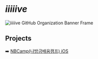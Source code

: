 # *iiiiive*

![iiiiive GitHub Organization Banner Frame](https://github.com/iiiiive/.github/assets/26790710/d7535e13-014e-4102-b8d1-6003d4734cb3)


## Projects

➡️ [NBCamp(나방금배움캠프) iOS](https://github.com/iiiiive/nbcamp-ios)

